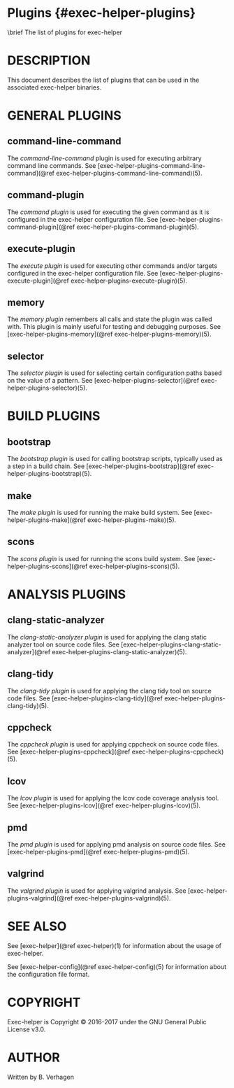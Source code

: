 Plugins                 {#exec-helper-plugins}
=======
\brief The list of plugins for exec-helper

# DESCRIPTION
This document describes the list of plugins that can be used in the associated exec-helper binaries.

# GENERAL PLUGINS
## command-line-command
The _command-line-command_ plugin is used for executing arbitrary command line commands.
See [exec-helper-plugins-command-line-command](@ref exec-helper-plugins-command-line-command)(5).

## command-plugin
The _command plugin_ is used for executing the given command as it is configured in the exec-helper configuration file. See [exec-helper-plugins-command-plugin](@ref exec-helper-plugins-command-plugin)(5).

## execute-plugin
The _execute plugin_ is used for executing other commands and/or targets configured in the exec-helper configuration file. See [exec-helper-plugins-execute-plugin](@ref exec-helper-plugins-execute-plugin)(5).

## memory
The _memory plugin_ remembers all calls and state the plugin was called with. This plugin is mainly useful for testing and debugging purposes. See [exec-helper-plugins-memory](@ref exec-helper-plugins-memory)(5).

## selector
The _selector plugin_ is used for selecting certain configuration paths based on the value of a pattern. See [exec-helper-plugins-selector](@ref exec-helper-plugins-selector)(5).

# BUILD PLUGINS
## bootstrap
The _bootstrap plugin_ is used for calling bootstrap scripts, typically used as a step in a build chain. See [exec-helper-plugins-bootstrap](@ref exec-helper-plugins-bootstrap)(5).

## make
The _make plugin_ is used for running the make build system. See [exec-helper-plugins-make](@ref exec-helper-plugins-make)(5).

## scons
The _scons plugin_ is used for running the scons build system. See [exec-helper-plugins-scons](@ref exec-helper-plugins-scons)(5).

# ANALYSIS PLUGINS
## clang-static-analyzer
The _clang-static-analyzer plugin_ is used for applying the clang static analyzer tool on source code files. See [exec-helper-plugins-clang-static-analyzer](@ref exec-helper-plugins-clang-static-analyzer)(5).

## clang-tidy
The _clang-tidy plugin_ is used for applying the clang tidy tool on source code files. See [exec-helper-plugins-clang-tidy](@ref exec-helper-plugins-clang-tidy)(5).

## cppcheck
The _cppcheck plugin_ is used for applying cppcheck on source code files. See [exec-helper-plugins-cppcheck](@ref exec-helper-plugins-cppcheck)(5).

## lcov
The _lcov plugin_ is used for applying the lcov code coverage analysis tool. See [exec-helper-plugins-lcov](@ref exec-helper-plugins-lcov)(5).

## pmd
The _pmd plugin_ is used for applying pmd analysis on source code files. See [exec-helper-plugins-pmd](@ref exec-helper-plugins-pmd)(5).

## valgrind
The _valgrind plugin_ is used for applying valgrind analysis. See [exec-helper-plugins-valgrind](@ref exec-helper-plugins-valgrind)(5).

# SEE ALSO
See [exec-helper](@ref exec-helper)(1) for information about the usage of exec-helper.

See [exec-helper-config](@ref exec-helper-config)(5) for information about the configuration file format.

# COPYRIGHT
Exec-helper is Copyright &copy; 2016-2017 under the GNU General Public License v3.0.

# AUTHOR
Written by B. Verhagen

